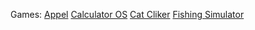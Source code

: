 Games:
[Appel](/Appel.html)
[Calculator OS](Calculator%20OS.html)
[Cat Cliker](/CatClicker.html)
[Fishing Simulator](/Fishing%20Simulator.html)
[]()
